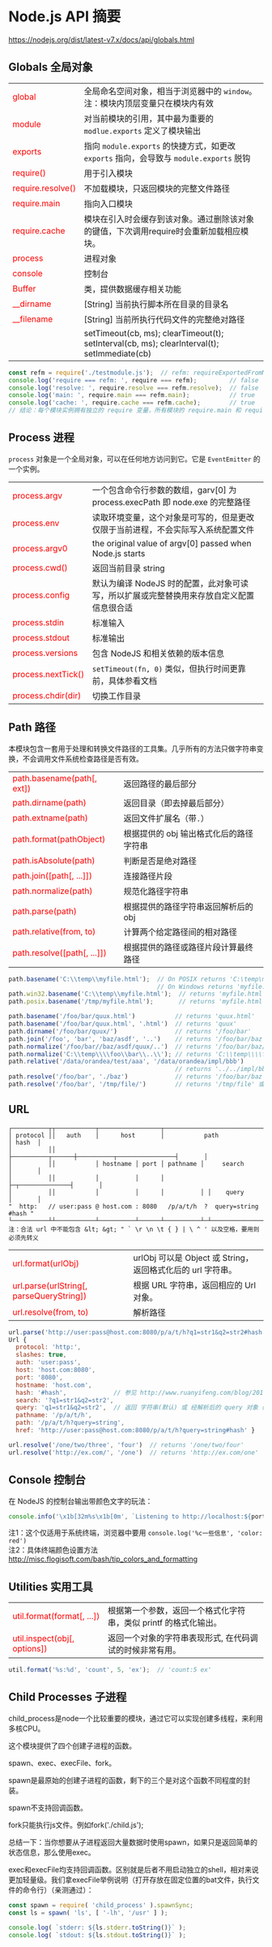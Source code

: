 # Node.js API 摘要

<style>
  td:first-Child { color: red; }
  h2 a { text-decoration: none; }
</style>

https://nodejs.org/dist/latest-v7.x/docs/api/globals.html

## Globals 全局对象

|||
|-------------------|------------------------------------------------------------------------------------------------
| global            | 全局命名空间对象，相当于浏览器中的 `window`。注：模块内顶层变量只在模块内有效
| module            | 对当前模块的引用，其中最为重要的 `modlue.exports` 定义了模块输出
| exports           | 指向 `module.exports` 的快捷方式，如更改 `exports` 指向，会导致与 `module.exports` 脱钩
| require()         | 用于引入模块
| require.resolve() | 不加载模块，只返回模块的完整文件路径
| require.main      | 指向入口模块
| require.cache     | 模块在引入时会缓存到该对象。通过删除该对象的键值，下次调用require时会重新加载相应模块。
| process           | 进程对象
| console           | 控制台
| Buffer            | 类，提供数据缓存相关功能
| __dirname         | [String] 当前执行脚本所在目录的目录名
| __filename        | [String] 当前所执行代码文件的完整绝对路径
|                   | setTimeout(cb, ms); clearTimeout(t); setInterval(cb, ms); clearInterval(t); setImmediate(cb)

```js
const refm = require('./testmodule.js');  // refm: requireExportedFromModule
console.log('require === refm: ', require === refm);         // false
console.log('resolve: ', require.resolve === refm.resolve);  // false
console.log('main: ', require.main === refm.main);           // true
console.log('cache: ', require.cache === refm.cache);        // true
// 结论：每个模块实例拥有独立的 require 变量，所有模块的 require.main 和 require.cache 的引用是相同的。 
```


## Process 进程

`process` 对象是一个全局对象，可以在任何地方访问到它。它是 `EventEmitter` 的一个实例。

|||
|--------------------|---------------------------------------------------------------------------------
| process.argv       | 一个包含命令行参数的数组，garv[0] 为 process.execPath 即 node.exe 的完整路径
| process.env        | 读取环境变量，这个对象是可写的，但是更改仅限于当前进程，不会实际写入系统配置文件
| process.argv0      | the original value of argv[0] passed when Node.js starts
| process.cwd()      | 返回当前目录 string
| process.config     | 默认为编译 NodeJS 时的配置，此对象可读写，所以扩展或完整替换用来存放自定义配置信息很合适
| process.stdin      | 标准输入
| process.stdout     | 标准输出
| process.versions   | 包含 NodeJS 和相关依赖的版本信息
| process.nextTick() | `setTimeout(fn, 0)` 类似，但执行时间更靠前，具体参看文档
| process.chdir(dir) | 切换工作目录


## Path 路径

本模块包含一套用于处理和转换文件路径的工具集。几乎所有的方法只做字符串变换，不会调用文件系统检查路径是否有效。

|||
|-----------------------------|------------------------------------------
| path.basename(path[, ext])  | 返回路径的最后部分
| path.dirname(path)          | 返回目录（即去掉最后部分）
| path.extname(path)          | 返回文件扩展名（带`.`）
| path.format(pathObject)     | 根据提供的 obj 输出格式化后的路径字符串
| path.isAbsolute(path)       | 判断是否是绝对路径
| path.join([path[, ...]])    | 连接路径片段
| path.normalize(path)        | 规范化路径字符串
| path.parse(path)            | 根据提供的路径字符串返回解析后的 obj
| path.relative(from, to)     | 计算两个给定路径间的相对路径
| path.resolve([path[, ...]]) | 根据提供的路径或路径片段计算最终路径

```js
path.basename('C:\\temp\\myfile.html');  // On POSIX returns 'C:\temp\myfile.html'
                                         // On Windows returns 'myfile.html'
path.win32.basename('C:\\temp\\myfile.html');  // returns 'myfile.html'
path.posix.basename('/tmp/myfile.html');       // returns 'myfile.html'

path.basename('/foo/bar/quux.html')           // returns 'quux.html'
path.basename('/foo/bar/quux.html', '.html')  // returns 'quux'
path.dirname('/foo/bar/quux/')                // returns '/foo/bar'
path.join('/foo', 'bar', 'baz/asdf', '..')    // returns '/foo/bar/baz'               或 '\\foo\\bar\\baz'
path.normalize('/foo/bar//baz/asdf/quux/..')  // returns '/foo/bar/baz/asdf'          或 '\\foo\\bar\\baz\\asdf'
path.normalize('C:\\temp\\\\foo\\bar\\..\\'); // returns 'C:\\temp\\\\foo\\bar\\..\\' 或 'C:\\temp\\foo\\'
path.relative('/data/orandea/test/aaa', '/data/orandea/impl/bbb')
                                              // returns '../../impl/bbb' 或 '..\\..\\impl\\bbb'
path.resolve('/foo/bar', './baz')             // returns '/foo/bar/baz' 或 'D:\\foo\\bar\\baz'
path.resolve('/foo/bar', '/tmp/file/')        // returns '/tmp/file' 或 'D:\\tmp\\file'
```


## URL

```text
┌──────────┬┬───────────┬─────────────────┬───────────────────────────┬───────┐
│ protocol ││   auth    │      host       │           path            │ hash  │
│          ││           ├──────────┬──────┼──────────┬────────────────┤       │
│          ││           │ hostname │ port │ pathname │     search     │       │
│          ││           │          │      │          ├─┬──────────────┤       │
│          ││           │          │      │          │ │    query     │       │
"  http:   // user:pass @ host.com : 8080   /p/a/t/h  ?  query=string   #hash "
└──────────┴┴───────────┴──────────┴──────┴──────────┴─┴──────────────┴───────┘
注：合法 url 中不能包含 &lt; &gt; " ` \r \n \t { } | \ ^ ' 以及空格，要用则必须先转义
```

|||
|------------------------------|------------------------------------------
| url.format(urlObj)           | urlObj 可以是 Object 或 String，返回格式化后的 url 字符串。
| url.parse(urlString[, parseQueryString]) | 根据 URL 字符串，返回相应的 Url 对象。
| url.resolve(from, to)        | 解析路径

```js
url.parse('http://user:pass@host.com:8080/p/a/t/h?q1=str1&q2=str2#hash')  // returns:
Url {
  protocol: 'http:',
  slashes: true,
  auth: 'user:pass',
  host: 'host.com:8080',
  port: '8080',
  hostname: 'host.com',
  hash: '#hash',             // 参见 http://www.ruanyifeng.com/blog/2011/03/url_hash.html
  search: '?q1=str1&q2=str2',
  query: 'q1=str1&q2=str2',  // 返回 字符串(默认) 或 经解析后的 query 对象（第二个可选参数设为 true）
  pathname: '/p/a/t/h',
  path: '/p/a/t/h?query=string',
  href: 'http://user:pass@host.com:8080/p/a/t/h?query=string#hash' }

url.resolve('/one/two/three', 'four')  // returns '/one/two/four'
url.resolve('http://ex.com/', '/one')  // returns 'http://ex.com/one'
```


## Console 控制台

在 NodeJS 的控制台输出带颜色文字的玩法：

```js
console.info('\x1b[32m%s\x1b[0m', `Listening to http://localhost:${port}`);
```

注1：这个仅适用于系统终端，浏览器中要用 `console.log('%c一些信息', 'color: red')`   
注2：具体终端颜色设置方法 http://misc.flogisoft.com/bash/tip_colors_and_formatting


## Utilities 实用工具

|||
|------------------------------|------------------------------------------
| util.format(format[, ...])   | 根据第一个参数，返回一个格式化字符串，类似 printf 的格式化输出。
| util.inspect(obj[, options]) | 返回一个对象的字符串表现形式, 在代码调试的时候非常有用。

```js
util.format('%s:%d', 'count', 5, 'ex');  // 'count:5 ex'
```


## Child Processes 子进程

child_process是node一个比较重要的模块，通过它可以实现创建多线程，来利用多核CPU。

这个模块提供了四个创建子进程的函数。

spawn、exec、execFile、fork。

spawn是最原始的创建子进程的函数，剩下的三个是对这个函数不同程度的封装。

spawn不支持回调函数。

fork只能执行js文件。例如fork('./child.js');

总结一下：当你想要从子进程返回大量数据时使用spawn，如果只是返回简单的状态信息，那么使用exec。

exec和execFile均支持回调函数。区别就是后者不用启动独立的shell，相对来说更加轻量级。我们拿execFile举例说明（打开存放在固定位置的bat文件，执行文件的命令行）（亲测通过）：

```js
const spawn = require( 'child_process' ).spawnSync;
const ls = spawn( 'ls', [ '-lh', '/usr' ] );

console.log( `stderr: ${ls.stderr.toString()}` );
console.log( `stdout: ${ls.stdout.toString()}` );
```

